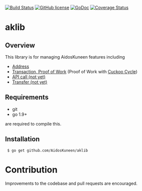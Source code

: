 [![Build Status](https://travis-ci.org/AidosKuneen/aklib.svg?branch=master)](https://travis-ci.org/AidosKuneen/aklib)
[![GitHub license](https://img.shields.io/badge/license-MIT-blue.svg)](https://raw.githubusercontent.com/AidosKuneen/aklib/LICENSE)
[![GoDoc](https://godoc.org/github.com/AidosKuneen/aklib?status.svg)](https://godoc.org/github.com/AidosKuneen/aklib)
[![Coverage Status](https://coveralls.io/repos/github/AidosKuneen/aklib/badge.svg?branch=master)](https://coveralls.io/github/AidosKuneen/aklib?branch=master)

# aklib 

## Overview

This  library is for managing AidosKuneen features including

* [Address](https://github.com/AidosKuneen/aklib/tree/master/address)
* [Transaction, Proof of Work](https://github.com/AidosKuneen/aklib/tree/master/tx)
 (Proof of Work with [Cuckoo Cycle](https://github.com/AidosKuneen/cuckoo))
* [API call (not yet)](https://github.com/AidosKuneen/aklib/tree/master/api)
* [Transfer (not yet)](https://github.com/AidosKuneen/aklib/tree/master/transfer)

## Requirements

* git
* go 1.9+

are required to compile this.

## Installation

     $ go get github.com/AidosKuneen/aklib


# Contribution
Improvements to the codebase and pull requests are encouraged.


